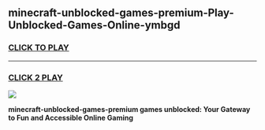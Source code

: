 
## minecraft-unblocked-games-premium-Play-Unblocked-Games-Online-ymbgd
<h3>
<a href="https://premium76.site?title=minecraft-unblocked-games-premium&ref=24A">CLICK TO PLAY</a></h3>
<hr>

<h3>
<a href="https://premium76.site?title=minecraft-unblocked-games-premium&ref=24A">CLICK 2 PLAY</a>
  
</h3>

<a href="https://premium76.site?title=minecraft-unblocked-games-premium&ref=24A"><img src="https://clearcache.store/games.png"></a>


**minecraft-unblocked-games-premium games unblocked: Your Gateway to Fun and Accessible Online Gaming**
